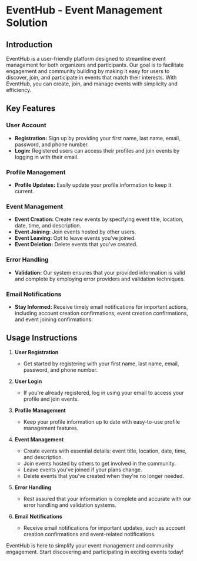 # EventHub - Event Management Solution

## Introduction

EventHub is a user-friendly platform designed to streamline event management for both organizers and participants. Our goal is to facilitate engagement and community building by making it easy for users to discover, join, and participate in events that match their interests. With EventHub, you can create, join, and manage events with simplicity and efficiency.

## Key Features

### User Account

- **Registration:** Sign up by providing your first name, last name, email, password, and phone number.
- **Login:** Registered users can access their profiles and join events by logging in with their email.

### Profile Management

- **Profile Updates:** Easily update your profile information to keep it current.

### Event Management

- **Event Creation:** Create new events by specifying event title, location, date, time, and description.
- **Event Joining:** Join events hosted by other users.
- **Event Leaving:** Opt to leave events you've joined.
- **Event Deletion:** Delete events that you've created.

### Error Handling

- **Validation:** Our system ensures that your provided information is valid and complete by employing error providers and validation techniques.

### Email Notifications

- **Stay Informed:** Receive timely email notifications for important actions, including account creation confirmations, event creation confirmations, and event joining confirmations.

## Usage Instructions

1. **User Registration**
   - Get started by registering with your first name, last name, email, password, and phone number.

2. **User Login**
   - If you're already registered, log in using your email to access your profile and join events.

3. **Profile Management**
   - Keep your profile information up to date with easy-to-use profile management features.

4. **Event Management**
   - Create events with essential details: event title, location, date, time, and description.
   - Join events hosted by others to get involved in the community.
   - Leave events you've joined if your plans change.
   - Delete events that you've created when they're no longer needed.

5. **Error Handling**
   - Rest assured that your information is complete and accurate with our error handling and validation systems.

6. **Email Notifications**
   - Receive email notifications for important updates, such as account creation confirmations and event-related notifications.

EventHub is here to simplify your event management and community engagement. Start discovering and participating in exciting events today!
